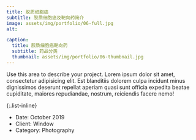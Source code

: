 ```yaml
---
title: 胶质细胞癌
subtitle: 胶质细胞癌及靶向药简介
image: assets/img/portfolio/06-full.jpg
alt:

caption:
  title: 胶质细胞癌靶向药
  subtitle: 药品分类
  thumbnail: assets/img/portfolio/06-thumbnail.jpg
---
```

Use this area to describe your project. Lorem ipsum dolor sit amet, consectetur adipisicing elit. Est blanditiis dolorem culpa incidunt minus dignissimos deserunt repellat aperiam quasi sunt officia expedita beatae cupiditate, maiores repudiandae, nostrum, reiciendis facere nemo!

{:.list-inline}
- Date: October 2019
- Client: Window
- Category: Photography
